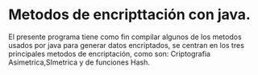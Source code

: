 # Metodos de encripttación con java.
El presente programa tiene como fin compilar algunos de los metodos usados por java para generar datos encriptados, se centran en los tres principales metodos de encriptación, como son: Criptografia Asimetrica,SImetrica y de funciones Hash. 
